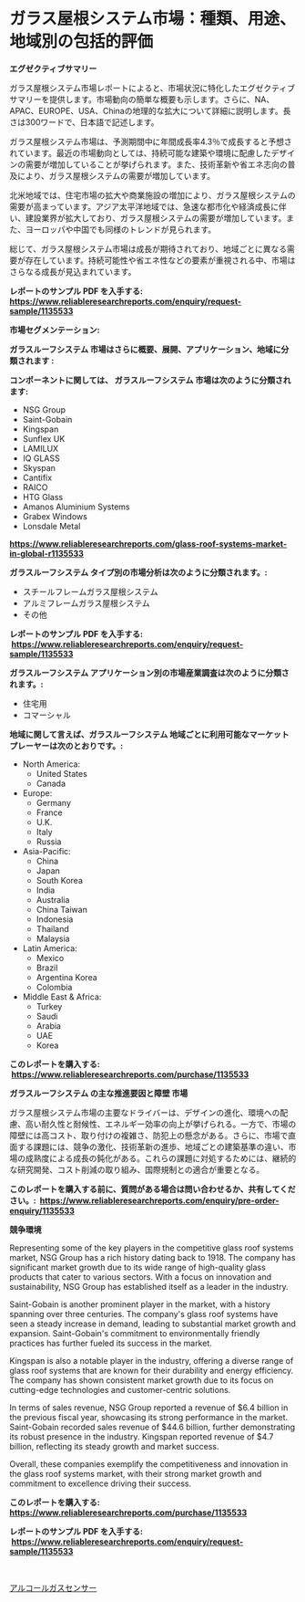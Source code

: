 <p><h1>ガラス屋根システム市場：種類、用途、地域別の包括的評価</h1></p><p><strong>エグゼクティブサマリー</strong></p>
<p><p>ガラス屋根システム市場レポートによると、市場状況に特化したエグゼクティブサマリーを提供します。市場動向の簡単な概要も示します。さらに、NA、APAC、EUROPE、USA、Chinaの地理的な拡大について詳細に説明します。長さは300ワードで、日本語で記述します。</p><p>ガラス屋根システム市場は、予測期間中に年間成長率4.3％で成長すると予想されています。最近の市場動向としては、持続可能な建築や環境に配慮したデザインの需要が増加していることが挙げられます。また、技術革新や省エネ志向の普及により、ガラス屋根システムの需要が増加しています。</p><p>北米地域では、住宅市場の拡大や商業施設の増加により、ガラス屋根システムの需要が高まっています。アジア太平洋地域では、急速な都市化や経済成長に伴い、建設業界が拡大しており、ガラス屋根システムの需要が増加しています。また、ヨーロッパや中国でも同様のトレンドが見られます。</p><p>総じて、ガラス屋根システム市場は成長が期待されており、地域ごとに異なる需要が存在しています。持続可能性や省エネ性などの要素が重視される中、市場はさらなる成長が見込まれています。</p></p>
<p><strong>レポートのサンプル PDF を入手する: <a href="https://www.reliableresearchreports.com/enquiry/request-sample/1135533">https://www.reliableresearchreports.com/enquiry/request-sample/1135533</a></strong></p>
<p><strong>市場セグメンテーション:</strong></p>
<p><strong> ガラスルーフシステム 市場はさらに概要、展開、アプリケーション、地域に分類されます :</strong></p>
<p><strong>コンポーネントに関しては、 ガラスルーフシステム 市場は次のように分類されます: &nbsp;</strong></p>
<p><ul><li>NSG Group</li><li>Saint-Gobain</li><li>Kingspan</li><li>Sunflex UK</li><li>LAMILUX</li><li>IQ GLASS</li><li>Skyspan</li><li>Cantifix</li><li>RAICO</li><li>HTG Glass</li><li>Amanos Aluminium Systems</li><li>Grabex Windows</li><li>Lonsdale Metal</li></ul></p>
<p><strong><a href="https://www.reliableresearchreports.com/glass-roof-systems-market-in-global-r1135533">https://www.reliableresearchreports.com/glass-roof-systems-market-in-global-r1135533</a></strong></p>
<p><strong> ガラスルーフシステム タイプ別の市場分析は次のように分類されます。:</strong></p>
<p><ul><li>スチールフレームガラス屋根システム</li><li>アルミフレームガラス屋根システム</li><li>その他</li></ul></p>
<p><strong>レポートのサンプル PDF を入手する: &nbsp;<a href="https://www.reliableresearchreports.com/enquiry/request-sample/1135533">https://www.reliableresearchreports.com/enquiry/request-sample/1135533</a></strong></p>
<p><strong> ガラスルーフシステム アプリケーション別の市場産業調査は次のように分類されます。:</strong></p>
<p><ul><li>住宅用</li><li>コマーシャル</li></ul></p>
<p><strong>地域に関して言えば、ガラスルーフシステム 地域ごとに利用可能なマーケットプレーヤーは次のとおりです。:</strong></p>
<p><ul>
    <li>
        North America:
        <ul>
            <li>United States</li>
            <li>Canada</li>
        </ul>
    </li>
    <li>
        Europe:
        <ul>
            <li>Germany</li>
            <li>France</li>
            <li>U.K.</li>
            <li>Italy</li>
            <li>Russia</li>
        </ul>
    </li>
    <li>
        Asia-Pacific:
        <ul>
            <li>China</li>
            <li>Japan</li>
            <li>South Korea</li>
            <li>India</li>
            <li>Australia</li>
            <li>China Taiwan</li>
            <li>Indonesia</li>
            <li>Thailand</li>
            <li>Malaysia</li>
        </ul>
    </li>
    <li>
        Latin America:
        <ul>
            <li>Mexico</li>
            <li>Brazil</li>
            <li>Argentina Korea</li>
            <li>Colombia</li>
        </ul>
    </li>
    <li>
        Middle East & Africa:
        <ul>
            <li>Turkey</li>
            <li>Saudi</li>
            <li>Arabia</li>
            <li>UAE</li>
            <li>Korea</li>
        </ul>
    </li>
    </ul></p>
<p><strong>このレポートを購入する: &nbsp;<a href="https://www.reliableresearchreports.com/purchase/1135533">https://www.reliableresearchreports.com/purchase/1135533</a></strong></p>
<p><strong>ガラスルーフシステム の主な推進要因と障壁 市場</strong></p>
<p><p>ガラス屋根システム市場の主要なドライバーは、デザインの進化、環境への配慮、高い耐久性と耐候性、エネルギー効率の向上が挙げられる。一方で、市場の障壁には高コスト、取り付けの複雑さ、防犯上の懸念がある。さらに、市場で直面する課題には、競争の激化、技術革新の進歩、地域ごとの建築基準の違い、市場の成熟度による成長の鈍化がある。これらの課題に対処するためには、継続的な研究開発、コスト削減の取り組み、国際規制との適合が重要となる。</p></p>
<p><strong>このレポートを購入する前に、質問がある場合は問い合わせるか、共有してください。:&nbsp; <a href="https://www.reliableresearchreports.com/enquiry/pre-order-enquiry/1135533">https://www.reliableresearchreports.com/enquiry/pre-order-enquiry/1135533</a></strong></p>
<p><strong>競争環境</strong></p>
<p><p>Representing some of the key players in the competitive glass roof systems market, NSG Group has a rich history dating back to 1918. The company has significant market growth due to its wide range of high-quality glass products that cater to various sectors. With a focus on innovation and sustainability, NSG Group has established itself as a leader in the industry.</p><p>Saint-Gobain is another prominent player in the market, with a history spanning over three centuries. The company's glass roof systems have seen a steady increase in demand, leading to substantial market growth and expansion. Saint-Gobain's commitment to environmentally friendly practices has further fueled its success in the market.</p><p>Kingspan is also a notable player in the industry, offering a diverse range of glass roof systems that are known for their durability and energy efficiency. The company has shown consistent market growth due to its focus on cutting-edge technologies and customer-centric solutions.</p><p>In terms of sales revenue, NSG Group reported a revenue of $6.4 billion in the previous fiscal year, showcasing its strong performance in the market. Saint-Gobain recorded sales revenue of $44.6 billion, further demonstrating its robust presence in the industry. Kingspan reported revenue of $4.7 billion, reflecting its steady growth and market success.</p><p>Overall, these companies exemplify the competitiveness and innovation in the glass roof systems market, with their strong market growth and commitment to excellence driving their success.</p></p>
<p><strong>このレポートを購入する: &nbsp; <a href="https://www.reliableresearchreports.com/purchase/1135533">https://www.reliableresearchreports.com/purchase/1135533</a></strong></p>
<p><strong>レポートのサンプル PDF を入手する: &nbsp;<a href="https://www.reliableresearchreports.com/enquiry/request-sample/1135533">https://www.reliableresearchreports.com/enquiry/request-sample/1135533</a></strong><strong></strong></p>
<p>&nbsp;</p>
<p><p><a href="https://github.com/adcxff01450218/Market-Research-Report-List-1/blob/main/610610826520.md">アルコールガスセンサー</a></p></p>